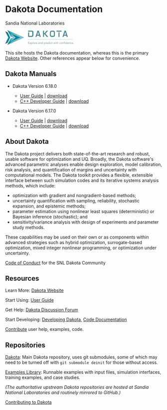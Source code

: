 # Dakota Documentation
Sandia National Laboratories

![Dakota logo and tagline](./images/DAKOTA_Arrow_Name_Tag_horiz.jpg)

This site hosts the Dakota documentation, whereas this is the primary
[Dakota Website](https://dakota.sandia.gov). Other references appear below for convenience.

## Dakota Manuals

* Dakota Version 6.18.0 
  - [User Guide](./docs/6.18.0/users/) \| [download](./docs/6.18.0/downloads/user-html-6.18.0-release.tar.gz)
  - [C++ Developer Guide](./docs/6.18.0/developers/) \| [download](./docs/6.18.0/downloads/html-dev-6.18.0-release.tar.gz)

* Dakota Version 6.17.0
  - [User Guide](./docs/6.17.0/users/) \| [download](./docs/6.17.0/downloads/user-html-6.17.0-release.tar.gz)
  - [C++ Developer Guide](./docs/6.17.0/developers/) \| [download](./docs/6.17.0/downloads/html-dev-6.17.0-release.tar.gz)

## About Dakota

The Dakota project delivers both state-of-the-art research and robust, usable software for optimization and UQ. Broadly, the Dakota software's advanced parametric analyses enable design exploration, model calibration, risk analysis, and quantification of margins and uncertainty with computational models. The Dakota toolkit provides a flexible, extensible interface between such simulation codes and its iterative systems analysis methods, which include:

- optimization with gradient and nongradient-based methods;
- uncertainty quantification with sampling, reliability, stochastic expansion, and epistemic methods;
- parameter estimation using nonlinear least squares (deterministic) or Bayesian inference (stochastic); and
- sensitivity/variance analysis with design of experiments and parameter study methods.

These capabilities may be used on their own or as components within advanced strategies such as hybrid optimization, surrogate-based optimization, mixed integer nonlinear programming, or optimization under uncertainty.

[Code of Conduct](https://github.com/snl-dakota/.github/blob/main/CODE_OF_CONDUCT.md) for the SNL Dakota Community

## Resources

Learn More: [Dakota Website](https://dakota.sandia.gov)

Start Using: [User Guide](./docs/latest/users/)

Get Help: [Dakota Discussion Forum](https://github.com/orgs/snl-dakota/discussions)

Start Developing: [Developing Dakota](./docs/latest/users/developingdakota/developingdakota.html), [Code Documentation](https://dakota.sandia.gov/sites/default/files/docs/6.17.0-release/html-dev/)

[Contribute](https://github.com/snl-dakota/.github/blob/main/CONTRIBUTING.md) user help, examples, code.

## Repositories

[Dakota](https://github.com/snl-dakota/dakota): Main Dakota repository, uses git submodules, some of which may need to be turned off with `git submodule deinit` for those without access.

[Examples Library](https://github.com/snl-dakota/dakota-examples): Runnable examples with input files, simulation interfaces, training examples, and case studies.

*(The authoritative upstream Dakota repositories are hosted at Sandia National Laboratories and routinely mirrored to GitHub.)*

[Contributing to Dakota](https://github.com/snl-dakota/.github/blob/main/CONTRIBUTING.md)
